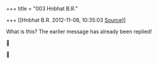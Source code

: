 +++
title = "003 Hnbhat B.R."

+++
[[Hnbhat B.R.	2012-11-08, 10:35:03 [Source](https://groups.google.com/g/bvparishat/c/bxXcT0aa7YY)]]



What is this? The earlier message has already been replied!  






